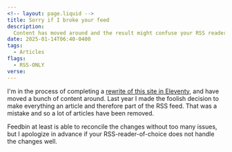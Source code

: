 ```yaml
---
<!-- layout: page.liquid -->
title: Sorry if I broke your feed
description:
  Content has moved around and the result might confuse your RSS reader.
date: 2025-01-14T06:40-0400
tags:
  - Articles
flags:
  - RSS-ONLY
verse:
---
```


I'm in the process of completing a
[rewrite of this site in Eleventy](/articles/rewriting-in-eleventy-again), and
have moved a bunch of content around. Last year I made the foolish decision to
make everything an article and therefore part of the RSS feed. That was a
mistake and so a lot of articles have been removed.

Feedbin at least is able to reconcile the changes without too many issues, but I
apologize in advance if your RSS-reader-of-choice does not handle the changes
well.
